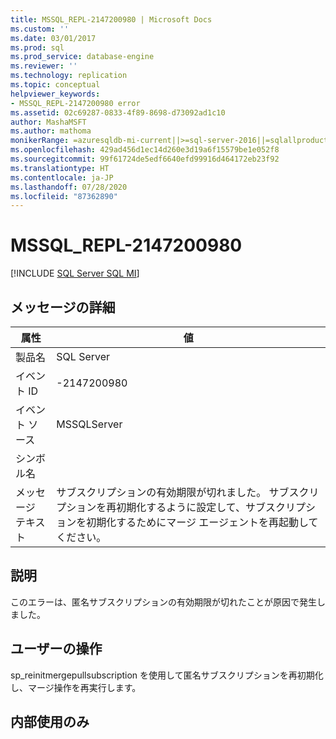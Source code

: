 ```yaml
---
title: MSSQL_REPL-2147200980 | Microsoft Docs
ms.custom: ''
ms.date: 03/01/2017
ms.prod: sql
ms.prod_service: database-engine
ms.reviewer: ''
ms.technology: replication
ms.topic: conceptual
helpviewer_keywords:
- MSSQL_REPL-2147200980 error
ms.assetid: 02c69287-0833-4f89-8698-d73092ad1c10
author: MashaMSFT
ms.author: mathoma
monikerRange: =azuresqldb-mi-current||>=sql-server-2016||=sqlallproducts-allversions
ms.openlocfilehash: 429ad456d1ec14d260e3d19a6f15579be1e052f8
ms.sourcegitcommit: 99f61724de5edf6640efd99916d464172eb23f92
ms.translationtype: HT
ms.contentlocale: ja-JP
ms.lasthandoff: 07/28/2020
ms.locfileid: "87362890"
---
```

# <a name="mssql_repl-2147200980"></a>MSSQL_REPL-2147200980
[!INCLUDE [SQL Server SQL MI](../../includes/applies-to-version/sql-asdbmi.md)]
    
## <a name="message-details"></a>メッセージの詳細  
  
|属性|値|  
|-|-|  
|製品名|SQL Server|  
|イベント ID|-2147200980|  
|イベント ソース|MSSQLServer|  
|シンボル名||  
|メッセージ テキスト|サブスクリプションの有効期限が切れました。 サブスクリプションを再初期化するように設定して、サブスクリプションを初期化するためにマージ エージェントを再起動してください。|  
  
## <a name="explanation"></a>説明  
 このエラーは、匿名サブスクリプションの有効期限が切れたことが原因で発生しました。  
  
## <a name="user-action"></a>ユーザーの操作  
 sp_reinitmergepullsubscription を使用して匿名サブスクリプションを再初期化し、マージ操作を再実行します。  
  
## <a name="internal-only"></a>内部使用のみ  
  
